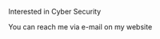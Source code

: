 Interested in Cyber Security

You can reach me via e-mail on my website

<!---
tobias-rauch/tobias-rauch is a ✨ special ✨ repository because its `README.md` (this file) appears on your GitHub profile.
You can click the Preview link to take a look at your changes.
--->
